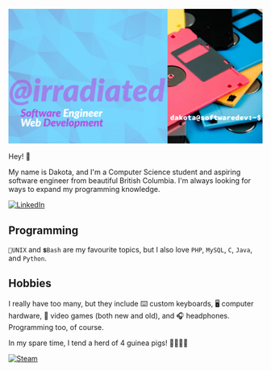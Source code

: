 
![banner](./ghprofilev3.png)

Hey! 👋 

My name is Dakota, and I'm a Computer Science student and aspiring software engineer from beautiful British Columbia.  I'm always looking for ways to expand my programming knowledge.

[![LinkedIn](https://img.shields.io/badge/LinkedIn-0077B5?style=for-the-badge&logo=linkedin&logoColor=white)](https://www.linkedin.com/in/dakota-flath/)

## Programming

`🐧UNIX` and `💲Bash` are my favourite topics, but I also love `PHP`, `MySQL`, `C`, `Java`, and `Python`.

<!--
## Projects

## Education
-->

## Hobbies

I really have too many, but they include ⌨️ custom keyboards, 
🖥️ computer hardware, 👾 video games (both new and old), and 
🎧 headphones. Programming too, of course.

In my spare time, I tend a herd of 4 guinea pigs! 🐹🐹🐹🐹

[![Steam](https://img.shields.io/badge/Steam-000000?style=for-the-badge&logo=steam&logoColor=white)](https://steamcommunity.com/id/meowacat/)

<!-- 
dropdown box

<details>
    <summary>Resume</summary>
    hello world
</details>

center text
<p align="center">

</p>
-->
